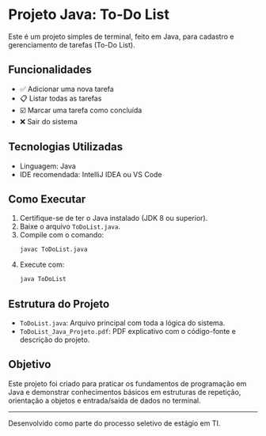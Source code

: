 
# Projeto Java: To-Do List

Este é um projeto simples de terminal, feito em Java, para cadastro e gerenciamento de tarefas (To-Do List).

## Funcionalidades

- ✅ Adicionar uma nova tarefa
- 📋 Listar todas as tarefas
- ☑️ Marcar uma tarefa como concluída
- ❌ Sair do sistema

## Tecnologias Utilizadas

- Linguagem: Java
- IDE recomendada: IntelliJ IDEA ou VS Code

## Como Executar

1. Certifique-se de ter o Java instalado (JDK 8 ou superior).
2. Baixe o arquivo `ToDoList.java`.
3. Compile com o comando:
   ```bash
   javac ToDoList.java
   ```
4. Execute com:
   ```bash
   java ToDoList
   ```

## Estrutura do Projeto

- `ToDoList.java`: Arquivo principal com toda a lógica do sistema.
- `ToDoList_Java_Projeto.pdf`: PDF explicativo com o código-fonte e descrição do projeto.

## Objetivo

Este projeto foi criado para praticar os fundamentos de programação em Java e demonstrar conhecimentos básicos em estruturas de repetição, orientação a objetos e entrada/saída de dados no terminal.

---

Desenvolvido como parte do processo seletivo de estágio em TI.
